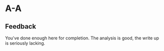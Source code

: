 # A-A

## Feedback

You've done enough here for completion. The analysis is good, the write up is seriously lacking. 
